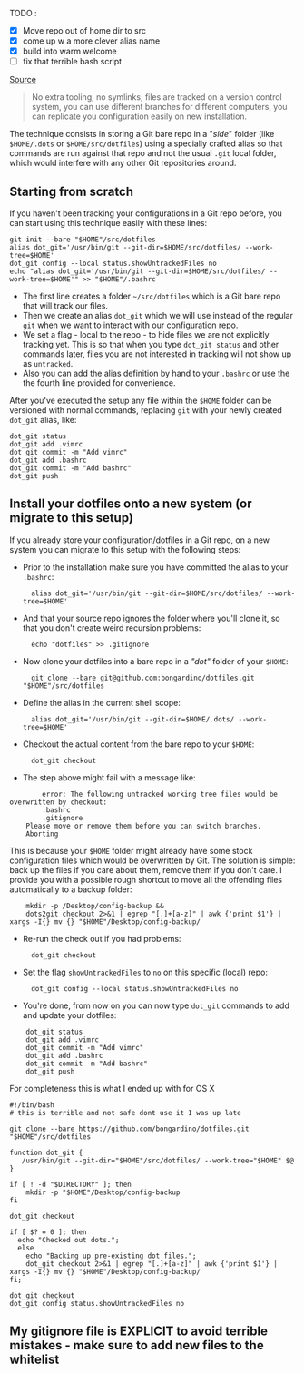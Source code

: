 TODO :
- [x] Move repo out of home dir to src
- [x] come up w a more clever alias name
- [x] build into warm welcome
- [ ] fix that terrible bash script

[Source](https://developer.atlassian.com/blog/2016/02/best-way-to-store-dotfiles-git-bare-repo/ "Permalink to The best way to store your dotfiles: A bare Git repo")

> No extra tooling, no symlinks, files are tracked on a version control system, you can use different branches for different computers, you can replicate you configuration easily on new installation.

The technique consists in storing a Git bare repo in a "_side_" folder (like `$HOME/.dots` or `$HOME/src/dotfiles`) using a specially crafted alias so that commands are run against that repo and not the usual `.git` local folder, which would interfere with any other Git repositories around.

## Starting from scratch

If you haven't been tracking your configurations in a Git repo before, you can start using this technique easily with these lines:
    
    
    git init --bare "$HOME"/src/dotfiles
    alias dot_git='/usr/bin/git --git-dir=$HOME/src/dotfiles/ --work-tree=$HOME'
    dot_git config --local status.showUntrackedFiles no
    echo "alias dot_git='/usr/bin/git --git-dir=$HOME/src/dotfiles/ --work-tree=$HOME'" >> "$HOME"/.bashrc

* The first line creates a folder `~/src/dotfiles` which is a Git bare repo that will track our files.
* Then we create an alias `dot_git` which we will use instead of the regular `git` when we want to interact with our configuration repo.
* We set a flag - local to the repo - to hide files we are not explicitly tracking yet. This is so that when you type `dot_git status` and other commands later, files you are not interested in tracking will not show up as `untracked`.
* Also you can add the alias definition by hand to your `.bashrc` or use the the fourth line provided for convenience.

After you've executed the setup any file within the `$HOME` folder can be versioned with normal commands, replacing `git` with your newly created `dot_git` alias, like:
    
    
    dot_git status
    dot_git add .vimrc
    dot_git commit -m "Add vimrc"
    dot_git add .bashrc
    dot_git commit -m "Add bashrc"
    dot_git push

## Install your dotfiles onto a new system (or migrate to this setup)

If you already store your configuration/dotfiles in a Git repo, on a new system you can migrate to this setup with the following steps:

* Prior to the installation make sure you have committed the alias to your `.bashrc`:
    
        alias dot_git='/usr/bin/git --git-dir=$HOME/src/dotfiles/ --work-tree=$HOME'

* And that your source repo ignores the folder where you'll clone it, so that you don't create weird recursion problems:
    
        echo "dotfiles" >> .gitignore

* Now clone your dotfiles into a bare repo in a _"dot"_ folder of your `$HOME`:
    
        git clone --bare git@github.com:bongardino/dotfiles.git "$HOME"/src/dotfiles

* Define the alias in the current shell scope:
    
        alias dot_git='/usr/bin/git --git-dir=$HOME/.dots/ --work-tree=$HOME'

* Checkout the actual content from the bare repo to your `$HOME`:
    
        dot_git checkout

* The step above might fail with a message like:
```    
        error: The following untracked working tree files would be overwritten by checkout:
        .bashrc
        .gitignore
    Please move or remove them before you can switch branches.
    Aborting
```
This is because your `$HOME` folder might already have some stock configuration files which would be overwritten by Git. The solution is simple: back up the files if you care about them, remove them if you don't care. I provide you with a possible rough shortcut to move all the offending files automatically to a backup folder:
```
    mkdir -p /Desktop/config-backup && 
    dots2git checkout 2>&1 | egrep "[.]+[a-z]" | awk {'print $1'} | xargs -I{} mv {} "$HOME"/Desktop/config-backup/
```
* Re-run the check out if you had problems:
    
        dot_git checkout

* Set the flag `showUntrackedFiles` to `no` on this specific (local) repo:
    
        dot_git config --local status.showUntrackedFiles no

* You're done, from now on you can now type `dot_git` commands to add and update your dotfiles:
```
    dot_git status
    dot_git add .vimrc
    dot_git commit -m "Add vimrc"
    dot_git add .bashrc
    dot_git commit -m "Add bashrc"
    dot_git push
```

For completeness this is what I ended up with for OS X
    
```
#!/bin/bash
# this is terrible and not safe dont use it I was up late

git clone --bare https://github.com/bongardino/dotfiles.git "$HOME"/src/dotfiles

function dot_git {
   /usr/bin/git --git-dir="$HOME"/src/dotfiles/ --work-tree="$HOME" $@
}

if [ ! -d "$DIRECTORY" ]; then
	mkdir -p "$HOME"/Desktop/config-backup
fi

dot_git checkout

if [ $? = 0 ]; then
  echo "Checked out dots.";
  else
    echo "Backing up pre-existing dot files.";
    dot_git checkout 2>&1 | egrep "[.]+[a-z]" | awk {'print $1'} | xargs -I{} mv {} "$HOME"/Desktop/config-backup/
fi;

dot_git checkout
dot_git config status.showUntrackedFiles no
```

## My gitignore file is EXPLICIT to avoid terrible mistakes - make sure to add new files to the whitelist

